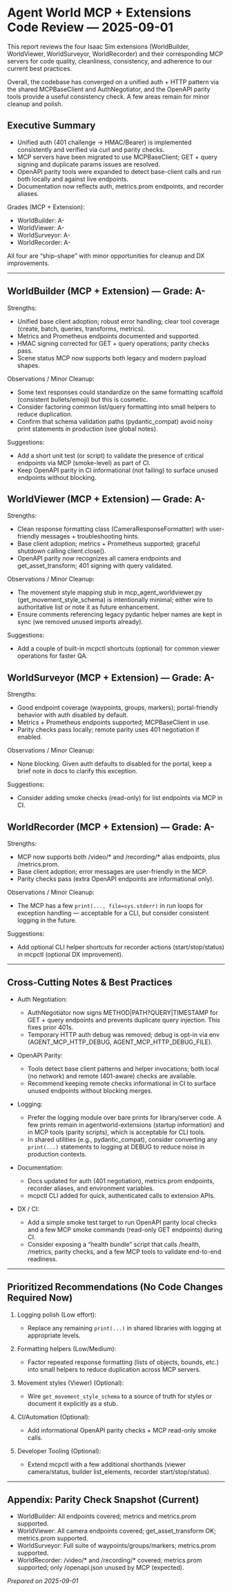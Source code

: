 # Agent World MCP + Extensions Code Review — 2025-09-01

This report reviews the four Isaac Sim extensions (WorldBuilder, WorldViewer, WorldSurveyor, WorldRecorder) and their corresponding MCP servers for code quality, cleanliness, consistency, and adherence to our current best practices.

Overall, the codebase has converged on a unified auth + HTTP pattern via the shared MCPBaseClient and AuthNegotiator, and the OpenAPI parity tools provide a useful consistency check. A few areas remain for minor cleanup and polish.

## Executive Summary

- Unified auth (401 challenge → HMAC/Bearer) is implemented consistently and verified via curl and parity checks.
- MCP servers have been migrated to use MCPBaseClient; GET + query signing and duplicate params issues are resolved.
- OpenAPI parity tools were expanded to detect base-client calls and run both locally and against live endpoints.
- Documentation now reflects auth, metrics.prom endpoints, and recorder aliases.

Grades (MCP + Extension):
- WorldBuilder: A-
- WorldViewer: A-
- WorldSurveyor: A-
- WorldRecorder: A-

All four are “ship-shape” with minor opportunities for cleanup and DX improvements.

---

## WorldBuilder (MCP + Extension) — Grade: A-

Strengths:
- Unified base client adoption; robust error handling; clear tool coverage (create, batch, queries, transforms, metrics).
- Metrics and Prometheus endpoints documented and supported.
- HMAC signing corrected for GET + query operations; parity checks pass.
- Scene status MCP now supports both legacy and modern payload shapes.

Observations / Minor Cleanup:
- Some text responses could standardize on the same formatting scaffold (consistent bullets/emoji) but this is cosmetic.
- Consider factoring common list/query formatting into small helpers to reduce duplication.
- Confirm that schema validation paths (pydantic_compat) avoid noisy print statements in production (see global notes).

Suggestions:
- Add a short unit test (or script) to validate the presence of critical endpoints via MCP (smoke-level) as part of CI.
- Keep OpenAPI parity in CI informational (not failing) to surface unused endpoints without blocking.

## WorldViewer (MCP + Extension) — Grade: A-

Strengths:
- Clean response formatting class (CameraResponseFormatter) with user-friendly messages + troubleshooting hints.
- Base client adoption; metrics + Prometheus supported; graceful shutdown calling client.close().
- OpenAPI parity now recognizes all camera endpoints and get_asset_transform; 401 signing with query validated.

Observations / Minor Cleanup:
- The movement style mapping stub in mcp_agent_worldviewer.py (get_movement_style_schema) is intentionally minimal; either wire to authoritative list or note it as future enhancement.
- Ensure comments referencing legacy pydantic helper names are kept in sync (we removed unused imports already).

Suggestions:
- Add a couple of built-in mcpctl shortcuts (optional) for common viewer operations for faster QA.

## WorldSurveyor (MCP + Extension) — Grade: A-

Strengths:
- Good endpoint coverage (waypoints, groups, markers); portal-friendly behavior with auth disabled by default.
- Metrics + Prometheus endpoints supported; MCPBaseClient in use.
- Parity checks pass locally; remote parity uses 401 negotiation if enabled.

Observations / Minor Cleanup:
- None blocking. Given auth defaults to disabled for the portal, keep a brief note in docs to clarify this exception.

Suggestions:
- Consider adding smoke checks (read-only) for list endpoints via MCP in CI.

## WorldRecorder (MCP + Extension) — Grade: A-

Strengths:
- MCP now supports both /video/* and /recording/* alias endpoints, plus /metrics.prom.
- Base client adoption; error messages are user-friendly in the MCP.
- Parity checks pass (extra OpenAPI endpoints are informational only).

Observations / Minor Cleanup:
- The MCP has a few `print(..., file=sys.stderr)` in run loops for exception handling — acceptable for a CLI, but consider consistent logging in the future.

Suggestions:
- Add optional CLI helper shortcuts for recorder actions (start/stop/status) in mcpctl (optional DX improvement).

---

## Cross-Cutting Notes & Best Practices

- Auth Negotiation:
  - AuthNegotiator now signs METHOD|PATH?QUERY|TIMESTAMP for GET + query endpoints and prevents duplicate query injection. This fixes prior 401s.
  - Temporary HTTP auth debug was removed; debug is opt-in via env (AGENT_MCP_HTTP_DEBUG, AGENT_MCP_HTTP_DEBUG_FILE).

- OpenAPI Parity:
  - Tools detect base client patterns and helper invocations; both local (no network) and remote (401-aware) checks are available.
  - Recommend keeping remote checks informational in CI to surface unused endpoints without blocking merges.

- Logging:
  - Prefer the logging module over bare prints for library/server code. A few prints remain in agentworld-extensions (startup information) and in MCP tools (parity scripts), which is acceptable for CLI tools.
  - In shared utilities (e.g., pydantic_compat), consider converting any `print(...)` statements to logging at DEBUG to reduce noise in production contexts.

- Documentation:
  - Docs updated for auth (401 negotiation), metrics.prom endpoints, recorder aliases, and environment variables.
  - mcpctl CLI added for quick, authenticated calls to extension APIs.

- DX / CI:
  - Add a simple smoke test target to run OpenAPI parity local checks and a few MCP smoke commands (read-only GET endpoints) during CI.
  - Consider exposing a “health bundle” script that calls /health, /metrics, parity checks, and a few MCP tools to validate end-to-end readiness.

---

## Prioritized Recommendations (No Code Changes Required Now)

1) Logging polish (Low effort):
   - Replace any remaining `print(...)` in shared libraries with logging at appropriate levels.

2) Formatting helpers (Low/Medium):
   - Factor repeated response formatting (lists of objects, bounds, etc.) into small helpers to reduce duplication across MCP servers.

3) Movement styles (Viewer) (Optional):
   - Wire `get_movement_style_schema` to a source of truth for styles or document it explicitly as a stub.

4) CI/Automation (Optional):
   - Add informational OpenAPI parity checks + MCP read-only smoke calls.

5) Developer Tooling (Optional):
   - Extend mcpctl with a few additional shorthands (viewer camera/status, builder list_elements, recorder start/stop/status).

---

## Appendix: Parity Check Snapshot (Current)

- WorldBuilder: All endpoints covered; metrics and metrics.prom supported.
- WorldViewer: All camera endpoints covered; get_asset_transform OK; metrics.prom supported.
- WorldSurveyor: Full suite of waypoints/groups/markers; metrics.prom supported.
- WorldRecorder: /video/* and /recording/* covered; metrics.prom supported; only /openapi.json unused by MCP (expected).


*Prepared on 2025-09-01*
